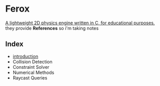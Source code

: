 # Ferox
[A lightweight 2D physics engine written in C, for educational purposes.](https://github.com/c-krit/ferox?tab=readme-ov-file)   
they provide **References** so i'm taking notes


## Index
- [introduction](./introduction.md)
- Collision Detection
- Constraint Solver
- Numerical Methods
- Raycast Queries




